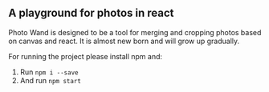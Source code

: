 ## A playground for photos in react

Photo Wand is designed to be a tool for merging and cropping photos based on canvas and react. It is almost new born and will grow up gradually.

 For running the project please install npm and:

1. Run `npm i --save` 
2. And run `npm start`